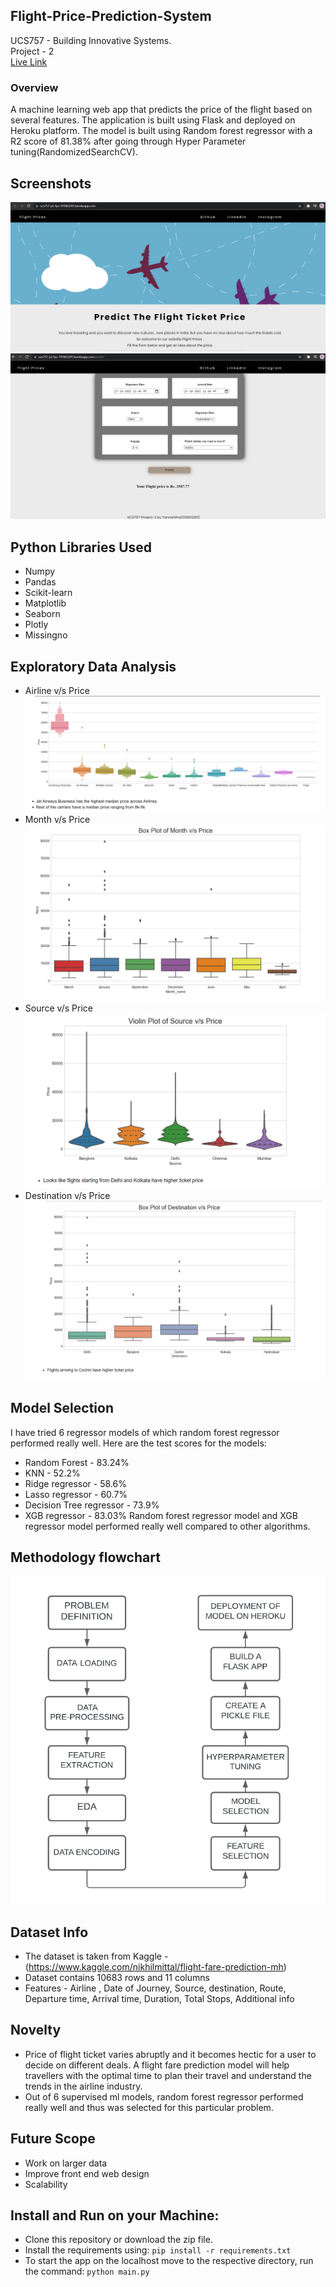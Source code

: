 ## Flight-Price-Prediction-System
UCS757 - Building Innovative Systems. <br />
Project - 2 <br />
[Live Link](https://ucs757-p2-fps-101803201.herokuapp.com/) 
### Overview
A machine learning web app that predicts the price of the flight based on several features. The application is built using Flask and deployed on Heroku platform. The model is built using Random forest regressor with a R2 score of 81.38% after going through Hyper Parameter tuning(RandomizedSearchCV). <br />
## Screenshots
![Home Page](https://github.com/episkey24/Flight-Price-Prediction-System/blob/main/img/Screenshot%20(88).png) <br />
![Predictions](https://github.com/episkey24/Flight-Price-Prediction-System/blob/main/img/Screenshot%20(90).png)
## Python Libraries Used
- Numpy
- Pandas
- Scikit-learn
- Matplotlib
- Seaborn
- Plotly
- Missingno
## Exploratory Data Analysis
- Airline v/s Price
![pic](https://github.com/episkey24/Flight-Price-Prediction-System/blob/main/img/Screenshot%20(389).png) <br />
- Month v/s Price
![pic1](https://github.com/episkey24/Flight-Price-Prediction-System/blob/main/img/Screenshot%20(400).png) <br />
- Source v/s Price
![pic2](https://github.com/episkey24/Flight-Price-Prediction-System/blob/main/img/Screenshot%20(398).png) <br />
- Destination v/s Price
![pic3](https://github.com/episkey24/Flight-Price-Prediction-System/blob/main/img/Screenshot%20(399).png) <br />
## Model Selection
I have tried 6 regressor models of which random forest regressor performed really well.
Here are the test scores for the models:
- Random Forest - 83.24%
- KNN - 52.2%
- Ridge regressor - 58.6%
- Lasso regressor - 60.7%
- Decision Tree regressor - 73.9%
- XGB regressor - 83.03% 
Random forest regressor model and XGB regressor model performed really well compared to other algorithms.
## Methodology flowchart
![pic4](https://github.com/episkey24/Flight-Price-Prediction-System/blob/main/img/Screenshot%20(92).png) <br />

## Dataset Info
- The dataset is taken from Kaggle - (https://www.kaggle.com/nikhilmittal/flight-fare-prediction-mh)
- Dataset contains 10683 rows and 11 columns
- Features - Airline , Date of Journey, Source, destination, Route, Departure time, Arrival time, Duration, Total Stops, Additional info
## Novelty
- Price of flight ticket varies abruptly and it becomes hectic for a user to decide on different deals. A flight fare prediction model will help travellers with the optimal time to plan their travel and understand the trends in the airline industry.
- Out of 6 supervised ml models, random forest regressor performed really well and thus was selected for this particular problem.
## Future Scope
- Work on larger data
- Improve front end web design
- Scalability
## Install and Run on your Machine:
- Clone this repository or download the zip file.
- Install the requirements using: ``` pip install -r requirements.txt ```
- To start the app on the localhost move to the respective directory, run the command: ``` python main.py ```
